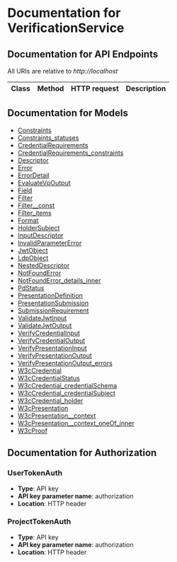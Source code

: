 # Documentation for VerificationService

<a name="documentation-for-api-endpoints"></a>

## Documentation for API Endpoints

All URIs are relative to _http://localhost_

| Class | Method | HTTP request | Description |
| ----- | ------ | ------------ | ----------- |

<a name="documentation-for-models"></a>

## Documentation for Models

- [Constraints](./Models/Constraints.md)
- [Constraints_statuses](./Models/Constraints_statuses.md)
- [CredentialRequirements](./Models/CredentialRequirements.md)
- [CredentialRequirements_constraints](./Models/CredentialRequirements_constraints.md)
- [Descriptor](./Models/Descriptor.md)
- [Error](./Models/Error.md)
- [ErrorDetail](./Models/ErrorDetail.md)
- [EvaluateVpOutput](./Models/EvaluateVpOutput.md)
- [Field](./Models/Field.md)
- [Filter](./Models/Filter.md)
- [Filter\_\_const](./Models/Filter__const.md)
- [Filter_items](./Models/Filter_items.md)
- [Format](./Models/Format.md)
- [HolderSubject](./Models/HolderSubject.md)
- [InputDescriptor](./Models/InputDescriptor.md)
- [InvalidParameterError](./Models/InvalidParameterError.md)
- [JwtObject](./Models/JwtObject.md)
- [LdpObject](./Models/LdpObject.md)
- [NestedDescriptor](./Models/NestedDescriptor.md)
- [NotFoundError](./Models/NotFoundError.md)
- [NotFoundError_details_inner](./Models/NotFoundError_details_inner.md)
- [PdStatus](./Models/PdStatus.md)
- [PresentationDefinition](./Models/PresentationDefinition.md)
- [PresentationSubmission](./Models/PresentationSubmission.md)
- [SubmissionRequirement](./Models/SubmissionRequirement.md)
- [ValidateJwtInput](./Models/ValidateJwtInput.md)
- [ValidateJwtOutput](./Models/ValidateJwtOutput.md)
- [VerifyCredentialInput](./Models/VerifyCredentialInput.md)
- [VerifyCredentialOutput](./Models/VerifyCredentialOutput.md)
- [VerifyPresentationInput](./Models/VerifyPresentationInput.md)
- [VerifyPresentationOutput](./Models/VerifyPresentationOutput.md)
- [VerifyPresentationOutput_errors](./Models/VerifyPresentationOutput_errors.md)
- [W3cCredential](./Models/W3cCredential.md)
- [W3cCredentialStatus](./Models/W3cCredentialStatus.md)
- [W3cCredential_credentialSchema](./Models/W3cCredential_credentialSchema.md)
- [W3cCredential_credentialSubject](./Models/W3cCredential_credentialSubject.md)
- [W3cCredential_holder](./Models/W3cCredential_holder.md)
- [W3cPresentation](./Models/W3cPresentation.md)
- [W3cPresentation\_\_context](./Models/W3cPresentation__context.md)
- [W3cPresentation\_\_context_oneOf_inner](./Models/W3cPresentation__context_oneOf_inner.md)
- [W3cProof](./Models/W3cProof.md)

<a name="documentation-for-authorization"></a>

## Documentation for Authorization

<a name="UserTokenAuth"></a>

### UserTokenAuth

- **Type**: API key
- **API key parameter name**: authorization
- **Location**: HTTP header

<a name="ProjectTokenAuth"></a>

### ProjectTokenAuth

- **Type**: API key
- **API key parameter name**: authorization
- **Location**: HTTP header
